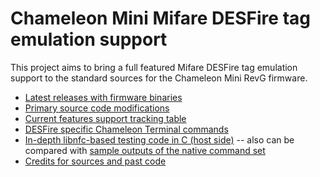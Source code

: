 Chameleon Mini Mifare DESFire tag emulation support
===================================================

This project aims to bring a full featured Mifare DESFire tag emulation support to the standard sources for the Chameleon Mini RevG firmware.

* [Latest releases with firmware binaries](https://github.com/maxieds/ChameleonMiniDESFireStack/releases)
* [Primary source code modifications](https://github.com/maxieds/ChameleonMiniDESFireStack/tree/master/Firmware/Chameleon-Mini/Application/DESFire)
* [Current features support tracking table](https://github.com/maxieds/ChameleonMiniDESFireStack/blob/master/Firmware/Chameleon-Mini/Application/DESFire/Docs/TestingFunctionalityTable.md)
* [DESFire specific Chameleon Terminal commands](https://github.com/maxieds/ChameleonMiniDESFireStack/blob/master/Firmware/Chameleon-Mini/Application/DESFire/Docs/ChameleonMiniTerminalAddOns.md)
* [In-depth libnfc-based testing code in C (host side)](https://github.com/maxieds/ChameleonMiniDESFireStack/tree/master/Firmware/Chameleon-Mini/Application/DESFire/Testing) -- also can be compared with [sample outputs of the native command set](https://github.com/maxieds/ChameleonMiniDESFireStack/tree/master/Firmware/Chameleon-Mini/Application/DESFire/Testing/SampleOutputDumps)
* [Credits for sources and past code](https://github.com/maxieds/ChameleonMiniDESFireStack/blob/master/Firmware/Chameleon-Mini/Application/DESFire/Docs/Credits.md)
